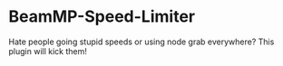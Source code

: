 # BeamMP-Speed-Limiter
Hate people going stupid speeds or using node grab everywhere? This plugin will kick them!
